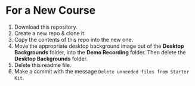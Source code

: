 # For a New Course

1. Download this repository.
2. Create a new repo & clone it.
3. Copy the contents of this repo into the new one.
4. Move the appropriate desktop background image out of the **Desktop Backgrounds** folder, into the **Demo Recording** folder. Then delete the **Desktop Backgrounds** folder.
5. Delete this readme file.
6. Make a commit with the message `Delete unneeded files from Starter Kit`.